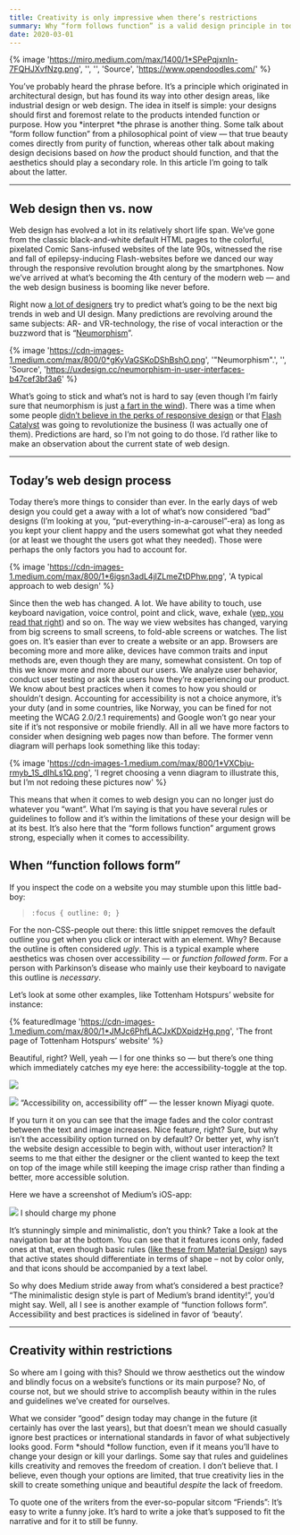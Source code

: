 ```yaml
---
title: Creativity is only impressive when there’s restrictions
summary: Why “form follows function” is a valid design principle in today’s web design landscape.
date: 2020-03-01
---
```


{% image 'https://miro.medium.com/max/1400/1*SPePqjxnIn-7FQHJXvfNzg.png', '', '', 'Source', 'https://www.opendoodles.com/' %}

You’ve probably heard the phrase before. It’s a principle which originated in
architectural design, but has found its way into other design areas, like
industrial design or web design. The idea in itself is simple: your designs
should first and foremost relate to the products intended function or purpose.
How you *interpret *the phrase is another thing. Some talk about “form follow
function” from a philosophical point of view — that true beauty comes directly
from purity of function, whereas other talk about making design decisions based
on _how_ the product should function, and that the aesthetics should play a
secondary role. In this article I’m going to talk about the latter.

---

## Web design then vs. now

Web design has evolved a lot in its relatively short life span. We’ve gone from
the classic black-and-white default HTML pages to the colorful, pixelated Comic
Sans-infused websites of the late 90s, witnessed the rise and fall of
epilepsy-inducing Flash-websites before we danced our way through the responsive
revolution brought along by the smartphones. Now we’ve arrived at what’s
becoming the 4th century of the modern web — and the web design business is
booming like never before.

Right now [a lot of designers](https://medium.com/search?q=design%20trends%20for%202020) try to predict what’s going to be the next big trends in web and UI design. Many predictions are revolving around the same subjects: AR- and VR-technology, the rise of vocal interaction or the buzzword that is “[Neumorphism](https://uxdesign.cc/neumorphism-in-user-interfaces-b47cef3bf3a6)”.

{% image 'https://cdn-images-1.medium.com/max/800/0*gKyVaGSKoDShBshO.png', '"Neumorphism".', '', 'Source', 'https://uxdesign.cc/neumorphism-in-user-interfaces-b47cef3bf3a6' %}

What’s going to stick and what’s not is hard to say (even though I’m fairly sure
that neumorphism is just [a fart in the
wind](https://uxdesign.cc/neumorphism-will-not-be-a-huge-trend-in-2020-67a8c35e52cc)).
There was a time when some people [didn’t believe in the perks of responsive
design](https://managewp.com/blog/5-reasons-why-responsive-design-is-not-worth-it)
or that [Flash Catalyst](https://www.youtube.com/watch?v=hII6AbGrWR8) was going
to revolutionize the business (I was actually one of them). Predictions are
hard, so I’m not going to do those. I’d rather like to make an observation about
the current state of web design.

---

## Today’s web design process

Today there’s more things to consider than ever. In the early days of web design
you could get a away with a lot of what’s now considered “bad” designs (I’m
looking at you, “put-everything-in-a-carousel”-era) as long as you kept your
client happy and the users somewhat got what they needed (or at least we thought
the users got what they needed). Those were perhaps the only factors you had to
account for.

{% image 'https://cdn-images-1.medium.com/max/800/1*6igsn3adL4jlZLmeZtDPhw.png', 'A typical approach to web design' %}

Since then the web has changed. A lot. We have ability to touch, use keyboard
navigation, voice control, point and click, wave, exhale ([yep, you read that
right](https://www.wired.com/2010/01/blow-zyxio-interface/)) and so on. The way
we view websites has changed, varying from big screens to small screens, to
fold-able screens or watches. The list goes on. It’s easier than ever to create
a website or an app. Browsers are becoming more and more alike, devices have
common traits and input methods are, even though they are many, somewhat
consistent. On top of this we know more and more about our users. We analyze
user behavior, conduct user testing or ask the users how they’re experiencing
our product. We know about best practices when it comes to how you should or
shouldn’t design. Accounting for accessibility is not a choice anymore, it’s
your duty (and in some countries, like Norway, you can be fined for not meeting
the WCAG 2.0/2.1 requirements) and Google won’t go near your site if it’s not
responsive or mobile friendly. All in all we have more factors to consider when
designing web pages now than before. The former venn diagram will perhaps look
something like this today:

{% image 'https://cdn-images-1.medium.com/max/800/1*VXCbju-rmyb_1S_dIhLs1Q.png', 'I regret choosing a venn diagram to illustrate this, but I’m not redoing these pictures now' %}

This means that when it comes to web design you can no longer just do whatever
you “want”. What I’m saying is that you have several rules or guidelines to
follow and it’s within the limitations of these your design will be at its best.
It’s also here that the “form follows function” argument grows strong,
especially when it comes to accessibility.

## When “function follows form”

If you inspect the code on a website you may stumble upon this little bad-boy:

> `:focus { outline: 0; }`

For the non-CSS-people out there: this little snippet removes the default
outline you get when you click or interact with an element. Why? Because the
outline is often considered _ugly_. This is a typical example where aesthetics
was chosen over accessibility — or _function followed form_. For a person with
Parkinson’s disease who mainly use their keyboard to navigate this outline is
_necessary_.

Let’s look at some other examples, like Tottenham Hotspurs’ website for
instance:

{% featuredImage 'https://cdn-images-1.medium.com/max/800/1*JMJc6PhfLACJxKDXpidzHg.png', 'The front page of Tottenham Hotspurs’ website' %}

Beautiful, right? Well, yeah — I for one thinks so — but there’s one thing which
immediately catches my eye here: the accessibility-toggle at the top.

![](https://cdn-images-1.medium.com/max/600/1*mViAlmBphy9nxlU_meL_DA.png)

![](https://cdn-images-1.medium.com/max/800/1*JMJc6PhfLACJxKDXpidzHg.png)
<span class="figcaption_hack">“Accessibility on, accessibility off” — the lesser known Miyagi quote.</span>

If you turn it on you can see that the image fades and the color contrast
between the text and image increases. Nice feature, right? Sure, but why isn’t
the accessibility option turned on by default? Or better yet, why isn’t the
website design accessible to begin with, without user interaction? It seems to
me that either the designer or the client wanted to keep the text on top of the
image while still keeping the image crisp rather than finding a better, more
accessible solution.

Here we have a screenshot of Medium’s iOS-app:

![](https://cdn-images-1.medium.com/max/800/1*R0iScbEelwkucly_cRJCag.png)
<span class="figcaption_hack">I should charge my phone</span>

It’s stunningly simple and minimalistic, don’t you think? Take a look at the
navigation bar at the bottom. You can see that it features icons only, faded
ones at that, even though basic rules ([like these from Material
Design](https://material.io/components/bottom-navigation/#anatomy)) says that
active states should differentiate in terms of shape – not by color only, and
that icons should be accompanied by a text label.

So why does Medium stride away from what’s considered a best practice? “The
minimalistic design style is part of Medium’s brand identity!”, you’d might say.
Well, all I see is another example of “function follows form”. Accessibility and
best practices is sidelined in favor of ‘beauty’.

---

## Creativity within restrictions

So where am I going with this? Should we throw aesthetics out the window and
blindly focus on a website’s functions or its main purpose? No, of course not,
but we should strive to accomplish beauty within in the rules and guidelines
we’ve created for ourselves.

What we consider “good” design today may change in the future (it certainly has
over the last years), but that doesn’t mean we should casually ignore best
practices or international standards in favor of what subjectively looks good.
Form *should *follow function, even if it means you’ll have to change your
design or kill your darlings. Some say that rules and guidelines kills
creativity and removes the freedom of creation. I don’t believe that. I believe,
even though your options are limited, that true creativity lies in the skill to
create something unique and beautiful _despite_ the lack of freedom.

To quote one of the writers from the ever-so-popular sitcom “Friends”: It’s easy
to write a funny joke. It’s hard to write a joke that’s supposed to fit the
narrative and for it to still be funny.
